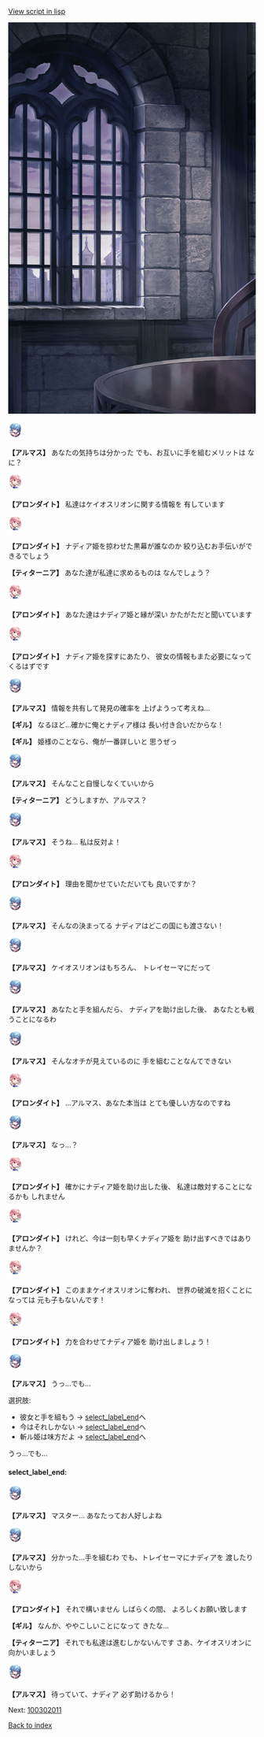 [View script in lisp](../scripts/100301060.txt)

![church_room.png](../images/backgrounds/church_room.png)

<img src="../images/units/3103811.png" alt="3103811.png" height="34"/>

**【アルマス】**
あなたの気持ちは分かった
でも、お互いに手を組むメリットは
なに？

<img src="../images/units/3100711.png" alt="3100711.png" height="34"/>

**【アロンダイト】**
私達はケイオスリオンに関する情報を
有しています

<img src="../images/units/3100711.png" alt="3100711.png" height="34"/>

**【アロンダイト】**
ナディア姫を掠わせた黒幕が誰なのか
絞り込むお手伝いができるでしょう

**【ティターニア】**
あなた達が私達に求めるものは
なんでしょう？

<img src="../images/units/3100711.png" alt="3100711.png" height="34"/>

**【アロンダイト】**
あなた達はナディア姫と縁が深い
かたがただと聞いています

<img src="../images/units/3100711.png" alt="3100711.png" height="34"/>

**【アロンダイト】**
ナディア姫を探すにあたり、
彼女の情報もまた必要になって
くるはずです

<img src="../images/units/3103811.png" alt="3103811.png" height="34"/>

**【アルマス】**
情報を共有して発見の確率を
上げようって考えね…

**【ギル】**
なるほど…確かに俺とナディア様は
長い付き合いだからな！

**【ギル】**
姫様のことなら、俺が一番詳しいと
思うぜっ

<img src="../images/units/3103811.png" alt="3103811.png" height="34"/>

**【アルマス】**
そんなこと自慢しなくていいから

**【ティターニア】**
どうしますか、アルマス？

<img src="../images/units/3103811.png" alt="3103811.png" height="34"/>

**【アルマス】**
そうね…
私は反対よ！

<img src="../images/units/3100711.png" alt="3100711.png" height="34"/>

**【アロンダイト】**
理由を聞かせていただいても
良いですか？

<img src="../images/units/3103811.png" alt="3103811.png" height="34"/>

**【アルマス】**
そんなの決まってる
ナディアはどこの国にも渡さない！

<img src="../images/units/3103811.png" alt="3103811.png" height="34"/>

**【アルマス】**
ケイオスリオンはもちろん、
トレイセーマにだって

<img src="../images/units/3103811.png" alt="3103811.png" height="34"/>

**【アルマス】**
あなたと手を組んだら、
ナディアを助け出した後、
あなたとも戦うことになるわ

<img src="../images/units/3103811.png" alt="3103811.png" height="34"/>

**【アルマス】**
そんなオチが見えているのに
手を組むことなんてできない

<img src="../images/units/3100711.png" alt="3100711.png" height="34"/>

**【アロンダイト】**
…アルマス、あなた本当は
とても優しい方なのですね

<img src="../images/units/3103811.png" alt="3103811.png" height="34"/>

**【アルマス】**
なっ…？

<img src="../images/units/3100711.png" alt="3100711.png" height="34"/>

**【アロンダイト】**
確かにナディア姫を助け出した後、
私達は敵対することになるかも
しれません

<img src="../images/units/3100711.png" alt="3100711.png" height="34"/>

**【アロンダイト】**
けれど、今は一刻も早くナディア姫を
助け出すべきではありませんか？

<img src="../images/units/3100711.png" alt="3100711.png" height="34"/>

**【アロンダイト】**
このままケイオスリオンに奪われ、
世界の破滅を招くことになっては
元も子もないんです！

<img src="../images/units/3100711.png" alt="3100711.png" height="34"/>

**【アロンダイト】**
力を合わせてナディア姫を
助け出しましょう！

<img src="../images/units/3103811.png" alt="3103811.png" height="34"/>

**【アルマス】**
うっ…でも…

選択肢:
- 彼女と手を組もう → [select_label_end](#select_label_end)へ
- 今はそれしかない → [select_label_end](#select_label_end)へ
- 斬ル姫は味方だよ → [select_label_end](#select_label_end)へ

うっ…でも…

#### select_label_end:

<img src="../images/units/3103811.png" alt="3103811.png" height="34"/>

**【アルマス】**
マスター…
あなたってお人好しよね

<img src="../images/units/3103811.png" alt="3103811.png" height="34"/>

**【アルマス】**
分かった…手を組むわ
でも、トレイセーマにナディアを
渡したりしないから

<img src="../images/units/3100711.png" alt="3100711.png" height="34"/>

**【アロンダイト】**
それで構いません
しばらくの間、
よろしくお願い致します

**【ギル】**
なんか、ややこしいことになって
きたな…

**【ティターニア】**
それでも私達は進むしかないんです
さあ、ケイオスリオンに
向かいましょう

<img src="../images/units/3103811.png" alt="3103811.png" height="34"/>

**【アルマス】**
待っていて、ナディア
必ず助けるから！

Next: [100302011](100302011.md)

[Back to index](index.md)
